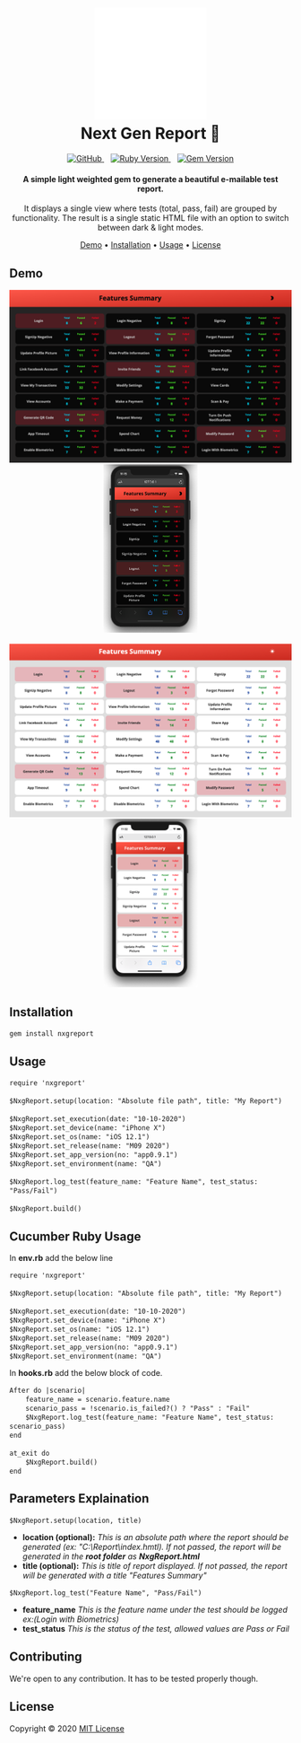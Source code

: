 <h1 align="center">
    <a href="https://github.com/balabharathijayaraman/nxgreport">
        <img src="./demo/Nxg.gif" alt="Markdownify" width="200">
    </a>
    <br> Next Gen Report 💎 <br>
</h1>

<p align="center">
    <a href="https://badge.fury.io/rb/nxgreport">
        <img alt="GitHub" src="https://img.shields.io/github/license/balabharathijayaraman/nxgreport?color=blue" height="18">
    </a>
    &nbsp;&nbsp;
    <a href="https://badge.fury.io/rb/nxgreport">
        <img alt="Ruby Version" src="https://img.shields.io/badge/ruby version-2.3.0-red" height="18">
    </a>
    <!-- <a href="#">
        <img src="https://ruby-gem-downloads-badge.herokuapp.com/nxgreport?extension=png" alt="Gem Downloads" height="18">
    </a> -->
    &nbsp;&nbsp;
    <a href="https://badge.fury.io/rb/nxgreport">
        <img src="https://badge.fury.io/rb/nxgreport.svg" alt="Gem Version" height="18">
    </a>
</p>

<h4 align="center">A simple light weighted gem to generate a beautiful e-mailable test report.</h4>
<p align="center">
It displays a single view where tests (total, pass, fail) are grouped by functionality. The result is a single static HTML file with an option to switch between dark & light modes.
</p>

<p align="center">
  <a href="#demo">Demo</a> •
  <a href="#installation">Installation</a> •
  <a href="#usage">Usage</a> •
  <a href="#license">License</a>
</p>

## **Demo**

<div align="center">
    <img src="./demo/dark.png" alt="Markdownify" width="600"> 
    <img src="./demo/mdark.png" alt="Markdownify" height="300">
    <br>
    <br>
    <img src="./demo/light.png" alt="Markdownify" width="600"> 
    <img src="./demo/mlight.png" alt="Markdownify" height="300">
</div>

## **Installation**

    gem install nxgreport

## **Usage**

```
require 'nxgreport'

$NxgReport.setup(location: "Absolute file path", title: "My Report")

$NxgReport.set_execution(date: "10-10-2020")
$NxgReport.set_device(name: "iPhone X")
$NxgReport.set_os(name: "iOS 12.1")
$NxgReport.set_release(name: "M09 2020")
$NxgReport.set_app_version(no: "app0.9.1")
$NxgReport.set_environment(name: "QA")

$NxgReport.log_test(feature_name: "Feature Name", test_status: "Pass/Fail")

$NxgReport.build()
```

## **Cucumber Ruby Usage**

In **env.rb** add the below line

```
require 'nxgreport'

$NxgReport.setup(location: "Absolute file path", title: "My Report")

$NxgReport.set_execution(date: "10-10-2020")
$NxgReport.set_device(name: "iPhone X")
$NxgReport.set_os(name: "iOS 12.1")
$NxgReport.set_release(name: "M09 2020")
$NxgReport.set_app_version(no: "app0.9.1")
$NxgReport.set_environment(name: "QA")
```

In **hooks.rb** add the below block of code.

```
After do |scenario|
    feature_name = scenario.feature.name
    scenario_pass = !scenario.is_failed?() ? "Pass" : "Fail"
    $NxgReport.log_test(feature_name: "Feature Name", test_status: scenario_pass)
end

at_exit do
    $NxgReport.build()
end
```

## **Parameters Explaination**

```
$NxgReport.setup(location, title)
```

- **location (optional):** _This is an absolute path where the report should be generated (ex: "C:\Report\index.hmtl). If not passed, the report will be generated in the **root folder** as **NxgReport.html**_
- **title (optional):** _This is title of report displayed. If not passed, the report will be generated with a title "Features Summary"_

```
$NxgReport.log_test("Feature Name", "Pass/Fail")
```

- **feature_name** _This is the feature name under the test should be logged ex:(Login with Biometrics)_
- **test_status** _This is the status of the test, allowed values are Pass or Fail_

## **Contributing**

We're open to any contribution. It has to be tested properly though.

## **License**

Copyright © 2020 [MIT License](LICENSE)
